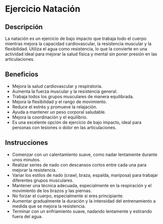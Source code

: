 # Ejercicio Natación

## Descripción
La natación es un ejercicio de bajo impacto que trabaja todo el cuerpo mientras mejora la capacidad cardiovascular, la resistencia muscular y la flexibilidad. Utiliza el agua como resistencia, lo que la convierte en una actividad ideal para mejorar la salud física y mental sin poner presión en las articulaciones.

## Beneficios
- Mejora la salud cardiovascular y respiratoria.
- Aumenta la fuerza muscular y la resistencia general.
- Trabaja todos los grupos musculares de manera equilibrada.
- Mejora la flexibilidad y el rango de movimiento.
- Reduce el estrés y promueve la relajación.
- Ayuda a mantener un peso corporal saludable.
- Mejora la coordinación y el equilibrio.
- Es una excelente opción de ejercicio de bajo impacto, ideal para personas con lesiones o dolor en las articulaciones.

## Instrucciones
- Comenzar con un calentamiento suave, como nadar lentamente durante unos minutos.
- Realizar series de nado con descansos cortos entre cada una para mejorar la resistencia.
- Variar los estilos de nado (crawl, braza, espalda, mariposa) para trabajar diferentes grupos musculares.
- Mantener una técnica adecuada, especialmente en la respiración y el movimiento de los brazos y las piernas.
- No forzar el cuerpo, especialmente si eres principiante.
- Aumentar gradualmente la duración y la intensidad del entrenamiento a medida que se mejora la resistencia.
- Terminar con un enfriamiento suave, nadando lentamente y estirando fuera del agua.
